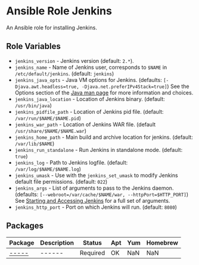 # Ansible Role Jenkins

An Ansible role for installing Jenkins.

## Role Variables

- `jenkins_version` - Jenkins version (default: `2.*`).
- `jenkins_name` - Name of Jenkins user, corresponds to `$NAME` in `/etc/default/jenkins`. (default: `jenkins`)
- `jenkins_java_opts` - Java VM options for Jenkins. (defaults: `[-Djava.awt.headless=true, -Djava.net.preferIPv4Stack=true]`) See the Options section of the [Java man page](http://docs.oracle.com/javase/8/docs/technotes/tools/unix/java.html#BABDJJFI) for more information and choices.
- `jenkins_java_location` - Location of Jenkins binary. (default:  `/usr/bin/java`)
- `jenkins_pidfile_path` - Location of Jenkins pid file.  (default: `/var/run/$NAME/$NAME.pid`)
- `jenkins_war_path` -  Location of Jenkins WAR file. (default `/usr/share/$NAME/$NAME.war`)
- `jenkins_home_path` -  Main build and archive location for jenkins. (default: `/var/lib/$NAME`)
- `jenkins_run_standalone` - Run Jenkins in standalone mode. (default: `true`)
- `jenkins_log` -  Path to Jenkins logfile. (default: `/var/log/$NAME/$NAME.log`)
- `jenkins_umask` -  Use with the `jenkins_set_umask` to modify Jenkins default file permissions. (default: `022`)
- `jenkins_args` - List of arguments to pass to the Jenkins daemon. (defaults: `[--webroot=/var/cache/$NAME/war, --httpPort=$HTTP_PORT]`) See [Starting and Accessing Jenkins](https://wiki.jenkins-ci.org/display/JENKINS/Starting+and+Accessing+Jenkins) for a full set of arguments.
- `jenkins_http_port` - Port on which Jenkins will run. (default: `8080`)

## Packages
| Package | Description | Status | Apt | Yum | Homebrew |
| ------- | ----------- | ------ | --- | --- | -------- |
| [-----]() | ------ | Required | OK | NaN | NaN |